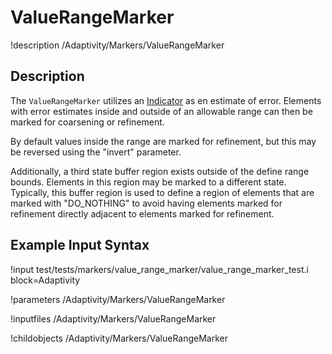 
# ValueRangeMarker
!description /Adaptivity/Markers/ValueRangeMarker

## Description
The `ValueRangeMarker` utilizes an
[Indicator](/Indicators/Overview.md) as en estimate of error. Elements
with error estimates inside and outside of an allowable range can then
be marked for coarsening or refinement.

By default values inside the range are marked for refinement, but this
may be reversed using the "invert" parameter.

Additionally, a third state buffer region exists outside of the define
range bounds. Elements in this region may be marked to a different
state. Typically, this buffer region is used to define a region of
elements that are marked with "DO_NOTHING" to avoid having elements
marked for refinement directly adjacent to elements marked for
refinement.

## Example Input Syntax

!input test/tests/markers/value_range_marker/value_range_marker_test.i block=Adaptivity

!parameters /Adaptivity/Markers/ValueRangeMarker

!inputfiles /Adaptivity/Markers/ValueRangeMarker

!childobjects /Adaptivity/Markers/ValueRangeMarker
